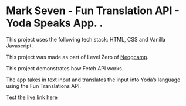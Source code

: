 # Mark Seven - Fun Translation API - Yoda Speaks App. . 

This project uses the following tech stack: HTML, CSS and Vanilla Javascript. 

This project was made as part of Level Zero of [Neogcamp](www.neog.camp).

This project demonstrates how Fetch API works. 

The app takes in text input and translates the input into Yoda’s  language using the Fun Translations API. 

[Test the live link here](https://yodaspeakv1.netlify.app/)

